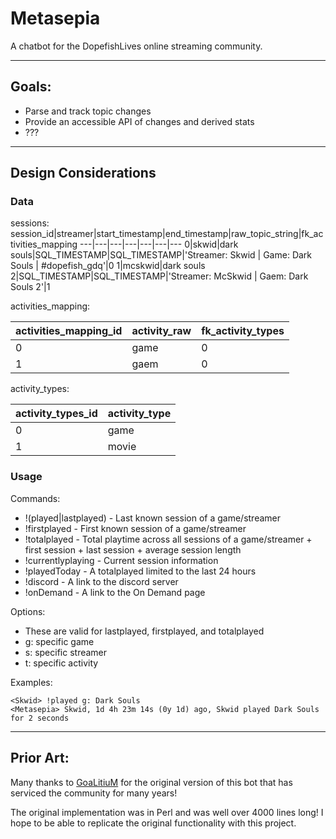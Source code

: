 # Metasepia

A chatbot for the DopefishLives online streaming community.

---

## Goals:

* Parse and track topic changes
* Provide an accessible API of changes and derived stats
* ???

---

## Design Considerations


### Data
sessions:
session_id|streamer|start_timestamp|end_timestamp|raw_topic_string|fk_activities_mapping
---|---|---|---|---|---|---
0|skwid|dark souls|SQL_TIMESTAMP|SQL_TIMESTAMP|'Streamer: Skwid \| Game: Dark Souls \| #dopefish_gdq'|0
1|mcskwid|dark souls 2|SQL_TIMESTAMP|SQL_TIMESTAMP|'Streamer: McSkwid \| Gaem: Dark Souls 2'|1

activities_mapping:

activities_mapping_id|activity_raw|fk_activity_types
---|---|---
0|game|0
1|gaem|0

activity_types:

activity_types_id|activity_type
---|---
0|game
1|movie

### Usage
Commands:
* !(played|lastplayed) - Last known session of a game/streamer
* !firstplayed - First known session of a game/streamer
* !totalplayed - Total playtime across all sessions of a game/streamer + first session + last session + average session length
* !currentlyplaying - Current session information
* !playedToday - A totalplayed limited to the last 24 hours
* !discord - A link to the discord server
* !onDemand - A link to the On Demand page

Options:
* These are valid for lastplayed, firstplayed, and totalplayed
* g: specific game
* s: specific streamer
* t: specific activity

Examples:
```
<Skwid> !played g: Dark Souls
<Metasepia> Skwid, 1d 4h 23m 14s (0y 1d) ago, Skwid played Dark Souls for 2 seconds
```

---

## Prior Art:

Many thanks to [GoaLitiuM](https://github.com/GoaLitiuM) for the original version of this bot that has serviced the community for many years!

The original implementation was in Perl and was well over 4000 lines long! I hope to be able to replicate the original functionality with this project.
